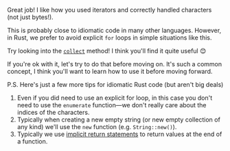 Great job! I like how you used iterators and correctly handled characters (not just bytes!).

This is probably close to idiomatic code in many other languages. However, in Rust, we prefer to avoid explicit `for` loops in simple situations like this.

Try looking into the [`collect`] method! I think you'll find it quite useful 😊

If you're ok with it, let's try to do that before moving on. It's such a common concept, I think you'll want to learn how to use it before moving forward.

P.S. Here's just a few more tips for idiomatic Rust code (but aren't big deals)

1. Even if you did need to use an explicit for loop, in this case you don't need to use the `enumerate` function—we don't really care about the indices of the characters.
2. Typically when creating a new empty string (or new empty collection of any kind) we'll use the `new` function (e.g. `String::new()`).
3. Typically we use [implicit return statements] to return values at the end of a function.

[`collect`]: https://doc.rust-lang.org/std/iter/trait.Iterator.html#method.collect
[implicit return statements]: https://doc.rust-lang.org/book/ch03-03-how-functions-work.html#functions-with-return-values